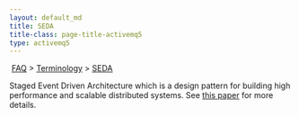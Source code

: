 ```yaml
---
layout: default_md
title: SEDA 
title-class: page-title-activemq5
type: activemq5
---
```


 [FAQ](faq) > [Terminology](terminology) > [SEDA](seda)


Staged Event Driven Architecture which is a design pattern for building high performance and scalable distributed systems. See [this paper](http://www.eecs.harvard.edu/~mdw/proj/seda/) for more details.

